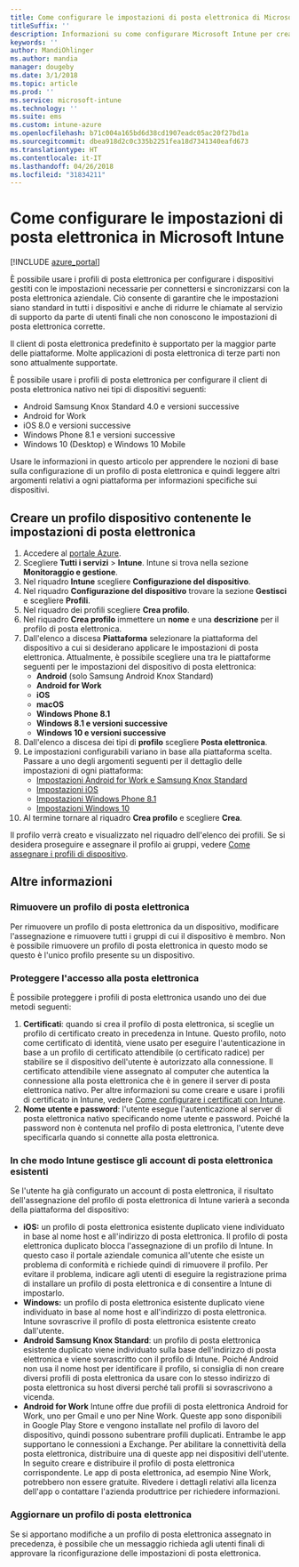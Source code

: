 ```yaml
---
title: Come configurare le impostazioni di posta elettronica di Microsoft Intune
titleSuffix: ''
description: Informazioni su come configurare Microsoft Intune per creare connessioni alla posta elettronica aziendale nei dispositivi gestiti.
keywords: ''
author: MandiOhlinger
ms.author: mandia
manager: dougeby
ms.date: 3/1/2018
ms.topic: article
ms.prod: ''
ms.service: microsoft-intune
ms.technology: ''
ms.suite: ems
ms.custom: intune-azure
ms.openlocfilehash: b71c004a165bd6d38cd1907eadc05ac20f27bd1a
ms.sourcegitcommit: dbea918d2c0c335b2251fea18d7341340eafd673
ms.translationtype: HT
ms.contentlocale: it-IT
ms.lasthandoff: 04/26/2018
ms.locfileid: "31834211"
---
```

# <a name="how-to-configure-email-settings-in-microsoft-intune"></a>Come configurare le impostazioni di posta elettronica in Microsoft Intune

[!INCLUDE [azure_portal](./includes/azure_portal.md)]

È possibile usare i profili di posta elettronica per configurare i dispositivi gestiti con le impostazioni necessarie per connettersi e sincronizzarsi con la posta elettronica aziendale. Ciò consente di garantire che le impostazioni siano standard in tutti i dispositivi e anche di ridurre le chiamate al servizio di supporto da parte di utenti finali che non conoscono le impostazioni di posta elettronica corrette.

Il client di posta elettronica predefinito è supportato per la maggior parte delle piattaforme. Molte applicazioni di posta elettronica di terze parti non sono attualmente supportate.

È possibile usare i profili di posta elettronica per configurare il client di posta elettronica nativo nei tipi di dispositivi seguenti:

- Android Samsung Knox Standard 4.0 e versioni successive
- Android for Work
- iOS 8.0 e versioni successive
- Windows Phone 8.1 e versioni successive
- Windows 10 (Desktop) e Windows 10 Mobile

Usare le informazioni in questo articolo per apprendere le nozioni di base sulla configurazione di un profilo di posta elettronica e quindi leggere altri argomenti relativi a ogni piattaforma per informazioni specifiche sui dispositivi.

## <a name="create-a-device-profile-containing-email-settings"></a>Creare un profilo dispositivo contenente le impostazioni di posta elettronica

1. Accedere al [portale Azure](https://portal.azure.com).
2. Scegliere **Tutti i servizi** > **Intune**. Intune si trova nella sezione **Monitoraggio e gestione**.
3. Nel riquadro **Intune** scegliere **Configurazione del dispositivo**.
2. Nel riquadro **Configurazione del dispositivo** trovare la sezione **Gestisci** e scegliere **Profili**.
3. Nel riquadro dei profili scegliere **Crea profilo**.
4. Nel riquadro **Crea profilo** immettere un **nome** e una **descrizione** per il profilo di posta elettronica.
5. Dall'elenco a discesa **Piattaforma** selezionare la piattaforma del dispositivo a cui si desiderano applicare le impostazioni di posta elettronica. Attualmente, è possibile scegliere una tra le piattaforme seguenti per le impostazioni del dispositivo di posta elettronica:
    - **Android** (solo Samsung Android Knox Standard)
    - **Android for Work**
    - **iOS**
    - **macOS**
    - **Windows Phone 8.1**
    - **Windows 8.1 e versioni successive**
    - **Windows 10 e versioni successive**
6. Dall'elenco a discesa dei tipi di **profilo** scegliere **Posta elettronica**.
7. Le impostazioni configurabili variano in base alla piattaforma scelta. Passare a uno degli argomenti seguenti per il dettaglio delle impostazioni di ogni piattaforma:
    - [Impostazioni Android for Work e Samsung Knox Standard](email-settings-android.md)
    - [Impostazioni iOS](email-settings-ios.md)
    - [Impostazioni Windows Phone 8.1](email-settings-windows-phone-8-1.md)
    - [Impostazioni Windows 10](email-settings-windows-10.md)
8. Al termine tornare al riquadro **Crea profilo** e scegliere **Crea**.

Il profilo verrà creato e visualizzato nel riquadro dell'elenco dei profili.
Se si desidera proseguire e assegnare il profilo ai gruppi, vedere [Come assegnare i profili di dispositivo](device-profile-assign.md).

## <a name="further-information"></a>Altre informazioni

### <a name="remove-an-email-profile"></a>Rimuovere un profilo di posta elettronica

Per rimuovere un profilo di posta elettronica da un dispositivo, modificare l'assegnazione e rimuovere tutti i gruppi di cui il dispositivo è membro. Non è possibile rimuovere un profilo di posta elettronica in questo modo se questo è l'unico profilo presente su un dispositivo.

### <a name="securing-email-access"></a>Proteggere l'accesso alla posta elettronica

È possibile proteggere i profili di posta elettronica usando uno dei due metodi seguenti:

1. **Certificati**: quando si crea il profilo di posta elettronica, si sceglie un profilo di certificato creato in precedenza in Intune. Questo profilo, noto come certificato di identità, viene usato per eseguire l'autenticazione in base a un profilo di certificato attendibile (o certificato radice) per stabilire se il dispositivo dell'utente è autorizzato alla connessione. Il certificato attendibile viene assegnato al computer che autentica la connessione alla posta elettronica che è in genere il server di posta elettronica nativo.
Per altre informazioni su come creare e usare i profili di certificato in Intune, vedere [Come configurare i certificati con Intune](certificates-configure.md).
2. **Nome utente e password**: l'utente esegue l'autenticazione al server di posta elettronica nativo specificando nome utente e password.
Poiché la password non è contenuta nel profilo di posta elettronica, l'utente deve specificarla quando si connette alla posta elettronica.


### <a name="how-intune-handles-existing-email-accounts"></a>In che modo Intune gestisce gli account di posta elettronica esistenti

Se l'utente ha già configurato un account di posta elettronica, il risultato dell'assegnazione del profilo di posta elettronica di Intune varierà a seconda della piattaforma del dispositivo:

- **iOS:** un profilo di posta elettronica esistente duplicato viene individuato in base al nome host e all'indirizzo di posta elettronica. Il profilo di posta elettronica duplicato blocca l'assegnazione di un profilo di Intune. In questo caso il portale aziendale comunica all'utente che esiste un problema di conformità e richiede quindi di rimuovere il profilo. Per evitare il problema, indicare agli utenti di eseguire la registrazione prima di installare un profilo di posta elettronica e di consentire a Intune di impostarlo.
- **Windows:** un profilo di posta elettronica esistente duplicato viene individuato in base al nome host e all'indirizzo di posta elettronica. Intune sovrascrive il profilo di posta elettronica esistente creato dall'utente.
- **Android Samsung Knox Standard**: un profilo di posta elettronica esistente duplicato viene individuato sulla base dell'indirizzo di posta elettronica e viene sovrascritto con il profilo di Intune.
Poiché Android non usa il nome host per identificare il profilo, si consiglia di non creare diversi profili di posta elettronica da usare con lo stesso indirizzo di posta elettronica su host diversi perché tali profili si sovrascrivono a vicenda.
- **Android for Work** Intune offre due profili di posta elettronica Android for Work, uno per Gmail e uno per Nine Work. Queste app sono disponibili in Google Play Store e vengono installate nel profilo di lavoro del dispositivo, quindi possono subentrare profili duplicati. Entrambe le app supportano le connessioni a Exchange. Per abilitare la connettività della posta elettronica, distribuire una di queste app nei dispositivi dell'utente. In seguito creare e distribuire il profilo di posta elettronica corrispondente. Le app di posta elettronica, ad esempio Nine Work, potrebbero non essere gratuite. Rivedere i dettagli relativi alla licenza dell'app o contattare l'azienda produttrice per richiedere informazioni.

### <a name="update-an-email-profile"></a>Aggiornare un profilo di posta elettronica

Se si apportano modifiche a un profilo di posta elettronica assegnato in precedenza, è possibile che un messaggio richieda agli utenti finali di approvare la riconfigurazione delle impostazioni di posta elettronica.
